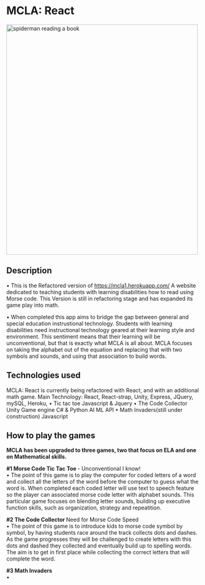 # MCLA: React

<div className= description> 
<img
src="C:\Users\The ENTP\Github projects\MCLATwo\client\src\pictures\indexpagepics\spidermanscreenshot.png"
alt="spiderman reading a book"width="500" height="600" > <br>

## Description

• This is the Refactored version of https://mcla1.herokuapp.com/ A website dedicated to teaching students with learning disabilities how to read using Morse code. This Version is still in refactoring stage and has expanded its game play into math.

• When completed this app aims to bridge the gap between general and
special education instrustional technology. Students with learning disabilities need instructional technology geared at their learning style and environment. This sentiment means that their learning will be unconventional, but that is exactly what MCLA is all about. MCLA focuses on taking the alphabet out of the equation and replacing that with two symbols and sounds, and using that association to build words.

</div>

## Technologies used

MCLA: React is currently being refactored with React, and with an additional math game.
Main Technology:
React, React-strap, Unity, Express, JQuery, mySQL, Heroku,
• Tic tac toe
Javascript & Jquery
• The Code Collector
Unity Game engine C# & Python AI ML API
• Math Invaders(still under construction)
Javascript

## How to play the games

<strong>MCLA has been upgraded to three games, two that focus on ELA and one on Mathematical skills.</strong>

<strong>#1 Morse Code Tic Tac Toe </strong> - Unconventional I know!<br>
• The point of this game is to play the computer for coded letters of a word and collect all the letters of the word before the computer to guess what the word is. When completed each coded letter will use text to speech feature so the player can associated morse code letter with alphabet sounds. This particular game focuses on blending letter sounds, building up executive function skills, such as organization, strategy and repeatition.

<strong>#2 The Code Collector </strong> Need for Morse Code Speed<br>
• The point of this game is to introduce kids to morse code symbol by symbol, by having students race around the track collects dots and dashes. As the game progresses they will be challenged to create letters with this dots and dashed they collected and eventually build up to spelling words. The aim is to get in first place while collecting the correct letters that will complete the word.

<strong>#3 Math Invaders </strong> <br>
•
